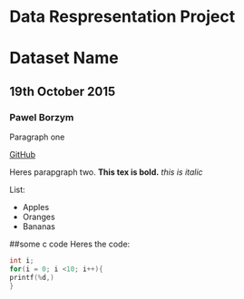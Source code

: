 # Data Respresentation Project
# Dataset Name
## 19th October 2015
### Pawel Borzym

Paragraph one


 [GitHub](http://github.com)

Heres parapgraph two. **This tex is bold.** *this is italic*

List:
- Apples
- Oranges
- Bananas

##some c code
Heres the code:
```c
int i;
for(i = 0; i <10; i++){
printf(%d,)
}
```
